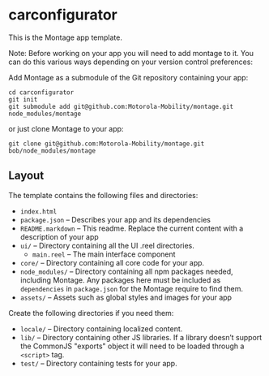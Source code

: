 carconfigurator
==============

This is the Montage app template.

Note: Before working on your app you will need to add montage to it. You can
do this various ways depending on your version control preferences:

Add Montage as a submodule of the Git repository containing your app:

```
cd carconfigurator
git init
git submodule add git@github.com:Motorola-Mobility/montage.git node_modules/montage
```

or just clone Montage to your app:

```
git clone git@github.com:Motorola-Mobility/montage.git bob/node_modules/montage
```

Layout
------

The template contains the following files and directories:

* `index.html`
* `package.json` – Describes your app and its dependencies
* `README.markdown` – This readme. Replace the current content with a description of your app
* `ui/` – Directory containing all the UI .reel directories.
  * `main.reel` – The main interface component
* `core/` – Directory containing all core code for your app.
* `node_modules/` – Directory containing all npm packages needed, including Montage. Any packages here must be included as `dependencies` in `package.json` for the Montage require to find them.
* `assets/` – Assets such as global styles and images for your app

Create the following directories if you need them:

* `locale/` – Directory containing localized content.
* `lib/` – Directory containing other JS libraries. If a library doesn’t support the CommonJS "exports" object it will need to be loaded through a `<script>` tag.
* `test/` – Directory containing tests for your app.